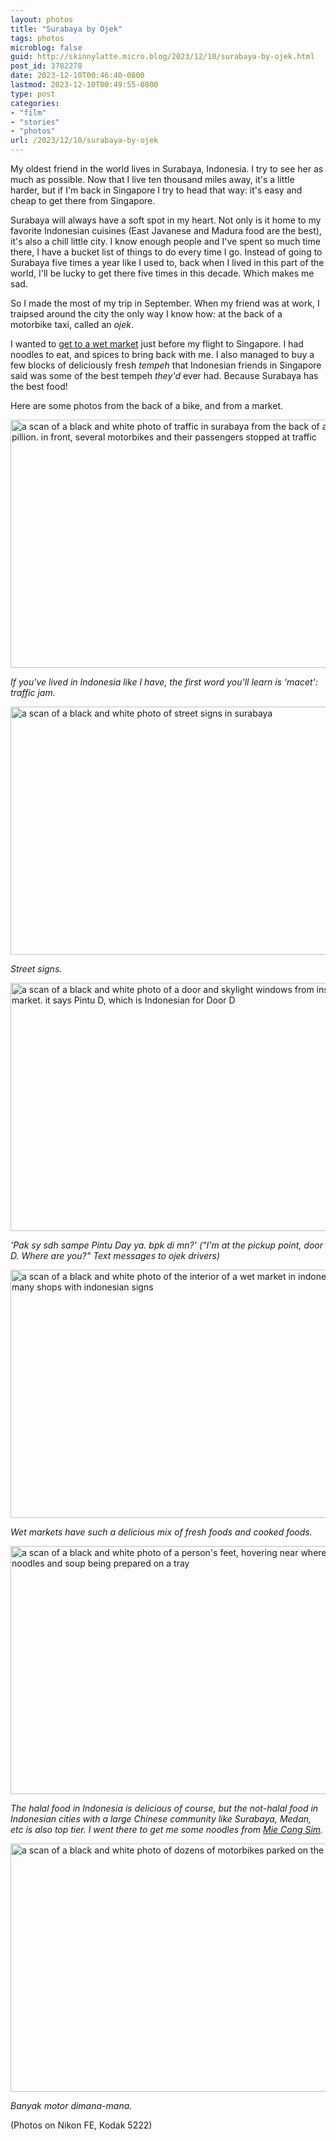 ```yaml
---
layout: photos
title: "Surabaya by Ojek"
tags: photos
microblog: false
guid: http://skinnylatte.micro.blog/2023/12/10/surabaya-by-ojek.html
post_id: 3782278
date: 2023-12-10T00:46:40-0800
lastmod: 2023-12-10T00:49:55-0800
type: post
categories:
- "film"
- "stories"
- "photos"
url: /2023/12/10/surabaya-by-ojek
---
```

My oldest friend in the world lives in Surabaya, Indonesia. I try to see her as much as possible. Now that I live ten thousand miles away, it's a little harder, but if I'm back in Singapore I try to head that way: it's easy and cheap to get there from Singapore.

Surabaya will always have a soft spot in my heart. Not only is it home to my favorite Indonesian cuisines (East Javanese and Madura food are the best), it's also a chill little city. I know enough people and I've spent so much time there, I have a bucket list of things to do every time I go. Instead of going to Surabaya five times a year like I used to, back when I lived in this part of the world, I'll be lucky to get there five times in this decade. Which makes me sad.

So I made the most of my trip in September. When my friend was at work, I traipsed around the city the only way I know how: at the back of a motorbike taxi, called an *ojek*. 

I wanted to [get to a wet market](https://maps.app.goo.gl/RhrUYdJ9iDa21RnG6) just before my flight to Singapore. I had noodles to eat, and spices to bring back with me. I also managed to buy a few blocks of deliciously fresh *tempeh* that Indonesian friends in Singapore said was some of the best tempeh *they'd* ever had. Because Surabaya has the best food!

Here are some photos from the back of a bike, and from a market.

<img src="uploads/001071680027-positive.jpg" width="600" height="397" alt="a scan of a black and white photo of traffic in surabaya from the back of a motorbike, pillion. in front, several motorbikes and their passengers stopped at traffic">

*If you've lived in Indonesia like I have, the first word you'll learn is 'macet': traffic jam.*

<img src="uploads/001071680028-positive.jpg" width="600" height="397" alt="a scan of a black and white photo of street signs in surabaya">

*Street signs.*

<img src="uploads/001071680026-positive.jpg" width="600" height="397" alt="a scan of a black and white photo of a door and skylight windows from inside a wet market. it says Pintu D, which is Indonesian for Door D">

*'Pak sy sdh sampe Pintu Day ya. bpk di mn?' ("I'm at the pickup point, door D. Where are you?" Text messages to ojek drivers)*

<img src="uploads/001071680024-positive.jpg" width="600" height="397" alt="a scan of a black and white photo of the interior of a wet market in indonesia, showing many shops with indonesian signs">

*Wet markets have such a delicious mix of fresh foods and cooked foods.*

<img src="uploads/001071680021-positive.jpg" width="600" height="397" alt="a scan of a black and white photo of a person's feet, hovering near where there are noodles and soup being prepared on a tray">

*The halal food in Indonesia is delicious of course, but the not-halal food in Indonesian cities with a large Chinese community like Surabaya, Medan, etc is also top tier. I went there to get me some noodles from [Mie Cong Sim](https://maps.app.goo.gl/A3KrAcquo3VTHpR37).*

<img src="uploads/001071680013-positive.jpg" width="600" height="397" alt="a scan of a black and white photo of dozens of motorbikes parked on the street">

*Banyak motor dimana-mana.*

(Photos on Nikon FE, Kodak 5222)

